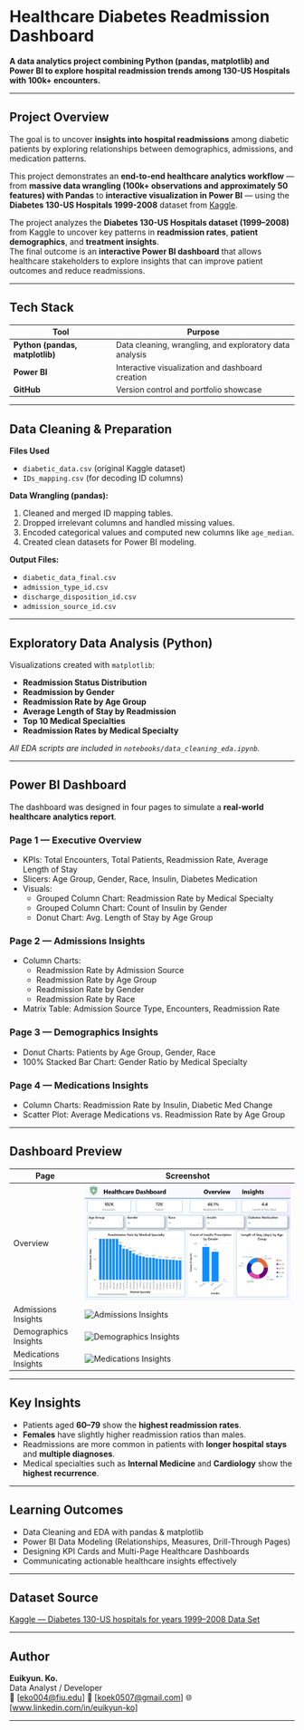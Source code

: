 # Healthcare Diabetes Readmission Dashboard

**A data analytics project combining Python (pandas, matplotlib) and Power BI to explore hospital readmission trends among 130-US Hospitals with 100k+ encounters.**

---

## Project Overview

The goal is to uncover **insights into hospital readmissions** among diabetic patients by exploring relationships between demographics, admissions, and medication patterns.


This project demonstrates an **end-to-end healthcare analytics workflow** — from **massive data wrangling (100k+ observations and approximately 50 features) with Pandas** to **interactive visualization in Power BI** — using the **Diabetes 130-US Hospitals 1999-2008** dataset from [Kaggle](https://www.kaggle.com/datasets/brandao/diabetes).


The project analyzes the **Diabetes 130-US Hospitals dataset (1999–2008)** from Kaggle to uncover key patterns in **readmission rates**, **patient demographics**, and **treatment insights**.  
The final outcome is an **interactive Power BI dashboard** that allows healthcare stakeholders to explore insights that can improve patient outcomes and reduce readmissions.

---

## Tech Stack

| Tool | Purpose |
|------|----------|
| **Python (pandas, matplotlib)** | Data cleaning, wrangling, and exploratory data analysis |
| **Power BI** | Interactive visualization and dashboard creation |
| **GitHub** | Version control and portfolio showcase |

---

## Data Cleaning & Preparation

**Files Used**
- `diabetic_data.csv` (original Kaggle dataset)
- `IDs_mapping.csv` (for decoding ID columns)

**Data Wrangling (pandas):**
1. Cleaned and merged ID mapping tables.
2. Dropped irrelevant columns and handled missing values.
3. Encoded categorical values and computed new columns like `age_median`.
4. Created clean datasets for Power BI modeling.

**Output Files:**
- `diabetic_data_final.csv`
- `admission_type_id.csv`
- `discharge_disposition_id.csv`
- `admission_source_id.csv`

---

## Exploratory Data Analysis (Python)

Visualizations created with `matplotlib`:
- **Readmission Status Distribution**
- **Readmission by Gender**
- **Readmission Rate by Age Group**
- **Average Length of Stay by Readmission**
- **Top 10 Medical Specialties**
- **Readmission Rates by Medical Specialty**

_All EDA scripts are included in `notebooks/data_cleaning_eda.ipynb`._

---

## Power BI Dashboard

The dashboard was designed in four pages to simulate a **real-world healthcare analytics report**.

### **Page 1 — Executive Overview**
- KPIs: Total Encounters, Total Patients, Readmission Rate, Average Length of Stay  
- Slicers: Age Group, Gender, Race, Insulin, Diabetes Medication  
- Visuals:
  - Grouped Column Chart: Readmission Rate by Medical Specialty  
  - Grouped Column Chart: Count of Insulin by Gender  
  - Donut Chart: Avg. Length of Stay by Age Group  

### **Page 2 — Admissions Insights**
- Column Charts:
  - Readmission Rate by Admission Source  
  - Readmission Rate by Age Group  
  - Readmission Rate by Gender  
  - Readmission Rate by Race  
- Matrix Table: Admission Source Type, Encounters, Readmission Rate  

### **Page 3 — Demographics Insights**
- Donut Charts: Patients by Age Group, Gender, Race  
- 100% Stacked Bar Chart: Gender Ratio by Medical Specialty  

### **Page 4 — Medications Insights**
- Column Charts: Readmission Rate by Insulin, Diabetic Med Change  
- Scatter Plot: Average Medications vs. Readmission Rate by Age Group  


---

## Dashboard Preview

| Page | Screenshot |
|------|-------------|
| Overview | ![Overview Page](images/overview_page.png) |
| Admissions Insights | ![Admissions Insights](images/admissions_insights.png) |
| Demographics Insights | ![Demographics Insights](images/demographics_insights.png) |
| Medications Insights | ![Medications Insights](images/medications_insights.png) |

---

## Key Insights

- Patients aged **60–79** show the **highest readmission rates**.  
- **Females** have slightly higher readmission ratios than males.  
- Readmissions are more common in patients with **longer hospital stays** and **multiple diagnoses**.  
- Medical specialties such as **Internal Medicine** and **Cardiology** show the **highest recurrence**.

---

## Learning Outcomes

- Data Cleaning and EDA with pandas & matplotlib  
- Power BI Data Modeling (Relationships, Measures, Drill-Through Pages)  
- Designing KPI Cards and Multi-Page Healthcare Dashboards  
- Communicating actionable healthcare insights effectively  

---

## Dataset Source

[Kaggle — Diabetes 130-US hospitals for years 1999–2008 Data Set](https://www.kaggle.com/datasets/uciml/diabetes-130-us-hospitals-for-years-19992008)

---

## Author

**Euikyun. Ko.**  
Data Analyst / Developer  
📧 [eko004@fiu.edu]
📧 [koek0507@gmail.com] 
🌐 [www.linkedin.com/in/euikyun-ko]

---

